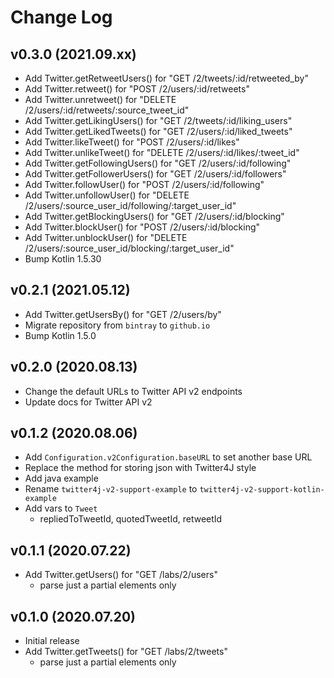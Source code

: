 Change Log
==========

v0.3.0 (2021.09.xx)
-------------------
- Add Twitter.getRetweetUsers() for "GET /2/tweets/:id/retweeted_by"
- Add Twitter.retweet() for "POST /2/users/:id/retweets"
- Add Twitter.unretweet() for "DELETE /2/users/:id/retweets/:source_tweet_id"
- Add Twitter.getLikingUsers() for "GET /2/tweets/:id/liking_users"
- Add Twitter.getLikedTweets() for "GET /2/users/:id/liked_tweets"
- Add Twitter.likeTweet() for "POST /2/users/:id/likes"
- Add Twitter.unlikeTweet() for "DELETE /2/users/:id/likes/:tweet_id"
- Add Twitter.getFollowingUsers() for "GET /2/users/:id/following"
- Add Twitter.getFollowerUsers() for "GET /2/users/:id/followers"
- Add Twitter.followUser() for "POST /2/users/:id/following"
- Add Twitter.unfollowUser() for "DELETE /2/users/:source_user_id/following/:target_user_id"
- Add Twitter.getBlockingUsers() for "GET /2/users/:id/blocking"
- Add Twitter.blockUser() for "POST /2/users/:id/blocking"
- Add Twitter.unblockUser() for "DELETE /2/users/:source_user_id/blocking/:target_user_id"
- Bump Kotlin 1.5.30

v0.2.1 (2021.05.12)
-------------------
- Add Twitter.getUsersBy() for "GET /2/users/by"
- Migrate repository from `bintray` to `github.io`
- Bump Kotlin 1.5.0

v0.2.0 (2020.08.13)
-------------------
- Change the default URLs to Twitter API v2 endpoints
- Update docs for Twitter API v2

v0.1.2 (2020.08.06)
-------------------
- Add `Configuration.v2Configuration.baseURL` to set another base URL
- Replace the method for storing json with Twitter4J style
- Add java example
- Rename `twitter4j-v2-support-example` to `twitter4j-v2-support-kotlin-example`
- Add vars to `Tweet`
  - repliedToTweetId, quotedTweetId, retweetId

v0.1.1 (2020.07.22)
-------------------
- Add Twitter.getUsers() for "GET /labs/2/users"
  - parse just a partial elements only

v0.1.0 (2020.07.20)
-------------------
- Initial release
- Add Twitter.getTweets() for "GET /labs/2/tweets"
  - parse just a partial elements only
